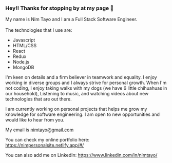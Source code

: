 ### Hey!! Thanks for stopping by at my page 👋

My name is Nim Tayo and I am a Full Stack Software Engineer. <br><br>
The technologies that I use are:
  - Javascript
  - HTML/CSS
  - React
  - Redux
  - Node.js
  - MongoDB

I'm keen on details and a firm believer in teamwork and equality. I enjoy working in diverse groups and I always strive for personal growth. When I'm not coding, I enjoy taking walks with my dogs (we have 6 little chihuahuas in our household), Listening to music, and watching videos about new technologies that are out there. <br>

I am currently working on personal projects that helps me grow my knowledge for software engineering. I am open to new opportunities and would like to hear from you. <br>

My email is nimtayo@gmail.com <br>

You can check my online portfolio here: https://nimpersonalsite.netlify.app/#/ <br>

You can also add me on LinkedIn: https://www.linkedin.com/in/nimtayo/ 

<!--
**nimaester/nimaester** is a ✨ _special_ ✨ repository because its `README.md` (this file) appears on your GitHub profile.

Here are some ideas to get you started:

- 🔭 I’m currently working on ...
- 🌱 I’m currently learning ...
- 👯 I’m looking to collaborate on ...
- 🤔 I’m looking for help with ...
- 💬 Ask me about ...
- 📫 How to reach me: ...
- 😄 Pronouns: ...
- ⚡ Fun fact: ...
-->

